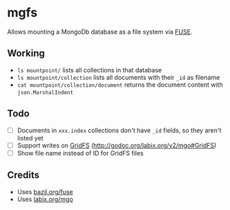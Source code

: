 mgfs
========

Allows mounting a MongoDb database as a file system via [FUSE](https://bazil.org/fuse/).


## Working
* `ls mountpoint/` lists all collections in that database
* `ls mountpoint/collection` lists all documents with their `_id` as filename
* `cat mountpoint/collection/document` returns the document content with `json.MarshalIndent`


## Todo
- [ ] Documents in `xxx.index` collections don't have `_id` fields, so they aren't listed yet
- [ ] Support writes on [GridFS](http://www.mongodb.org/display/DOCS/GridFS) (http://godoc.org/labix.org/v2/mgo#GridFS)
- [ ] Show file name instead of ID for GridFS files

## Credits
* Uses [bazil.org/fuse](http://bazil.org/fuse)
* Uses [labix.org/mgo](http://labix.org/mgo)
